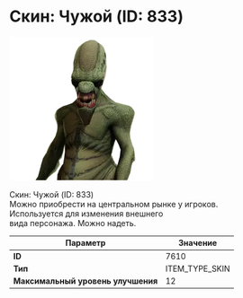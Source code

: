 # Скин: Чужой (ID: 833)

![Item Image](../img/7610.webp?raw=true)

Скин: Чужой (ID: 833)<br>Можно приобрести на центральном рынке у игроков.<br>Используется для изменения внешнего<br>вида персонажа. Можно надеть.


| Параметр | Значение |
|----------|----------|
| **ID** | 7610 |
| **Тип** | ITEM_TYPE_SKIN |
| **Максимальный уровень улучшения** | 12 |

